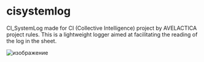 # cisystemlog
CI_SystemLog made for CI (Collective Intelligence) project by AVELACTICA project rules. 
This is a lightweight logger aimed at facilitating the reading of the log in the sheet.

![изображение](https://github.com/Averianov/cisystemlog/assets/1681255/cee502c0-0a91-446f-bca1-f1f005708f95)
